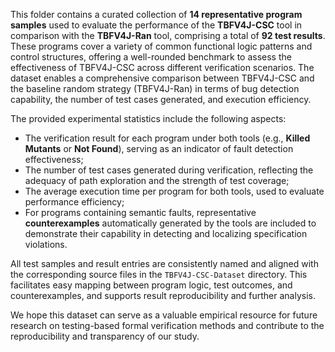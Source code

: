 This folder contains a curated collection of **14 representative program samples** used to evaluate the performance of the **TBFV4J-CSC** tool in comparison with the **TBFV4J-Ran** tool, comprising a total of **92 test results**. These programs cover a variety of common functional logic patterns and control structures, offering a well-rounded benchmark to assess the effectiveness of TBFV4J-CSC across different verification scenarios. The dataset enables a comprehensive comparison between TBFV4J-CSC and the baseline random strategy (TBFV4J-Ran) in terms of bug detection capability, the number of test cases generated, and execution efficiency.

The provided experimental statistics include the following aspects:

- The verification result for each program under both tools (e.g., **Killed Mutants** or **Not Found**), serving as an indicator of fault detection effectiveness;
- The number of test cases generated during verification, reflecting the adequacy of path exploration and the strength of test coverage;
- The average execution time per program for both tools, used to evaluate performance efficiency;
- For programs containing semantic faults, representative **counterexamples** automatically generated by the tools are included to demonstrate their capability in detecting and localizing specification violations.

All test samples and result entries are consistently named and aligned with the corresponding source files in the `TBFV4J-CSC-Dataset` directory. This facilitates easy mapping between program logic, test outcomes, and counterexamples, and supports result reproducibility and further analysis.

We hope this dataset can serve as a valuable empirical resource for future research on testing-based formal verification methods and contribute to the reproducibility and transparency of our study.
